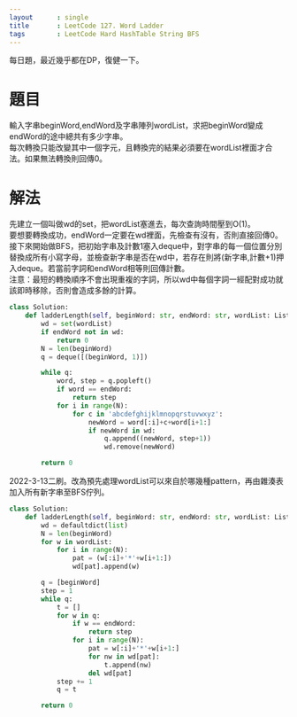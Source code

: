```yaml
---
layout      : single
title       : LeetCode 127. Word Ladder
tags 		: LeetCode Hard HashTable String BFS
--- 
```

每日題，最近幾乎都在DP，復健一下。

# 題目
輸入字串beginWord,endWord及字串陣列wordList，求把beginWord變成endWord的途中總共有多少字串。  
每次轉換只能改變其中一個字元，且轉換完的結果必須要在wordList裡面才合法。如果無法轉換則回傳0。

# 解法
先建立一個叫做wd的set，把wordList塞進去，每次查詢時間壓到O(1)。  
要想要轉換成功，endWord一定要在wd裡面，先檢查有沒有，否則直接回傳0。  
接下來開始做BFS，把初始字串及計數1塞入deque中，對字串的每一個位置分別替換成所有小寫字母，並檢查新字串是否在wd中，若存在則將(新字串,計數+1)押入deque。若當前字詞和endWord相等則回傳計數。  
注意：最短的轉換順序不會出現重複的字詞，所以wd中每個字詞一經配對成功就該即時移除，否則會造成多餘的計算。

```python
class Solution:
    def ladderLength(self, beginWord: str, endWord: str, wordList: List[str]) -> int:
        wd = set(wordList)
        if endWord not in wd:
            return 0
        N = len(beginWord)
        q = deque([(beginWord, 1)])

        while q:
            word, step = q.popleft()
            if word == endWord:
                return step
            for i in range(N):
                for c in 'abcdefghijklmnopqrstuvwxyz':
                    newWord = word[:i]+c+word[i+1:]
                    if newWord in wd:
                        q.append((newWord, step+1))
                        wd.remove(newWord)

        return 0
```

2022-3-13二刷。改為預先處理wordList可以來自於哪幾種pattern，再由雜湊表加入所有新字串至BFS佇列。  

```python
class Solution:
    def ladderLength(self, beginWord: str, endWord: str, wordList: List[str]) -> int:
        wd = defaultdict(list)
        N = len(beginWord)
        for w in wordList:
            for i in range(N):
                pat = (w[:i]+'*'+w[i+1:])
                wd[pat].append(w)

        q = [beginWord]
        step = 1
        while q:
            t = []
            for w in q:
                if w == endWord:
                    return step
                for i in range(N):
                    pat = w[:i]+'*'+w[i+1:]
                    for nw in wd[pat]:
                        t.append(nw)
                    del wd[pat]
            step += 1
            q = t

        return 0

```